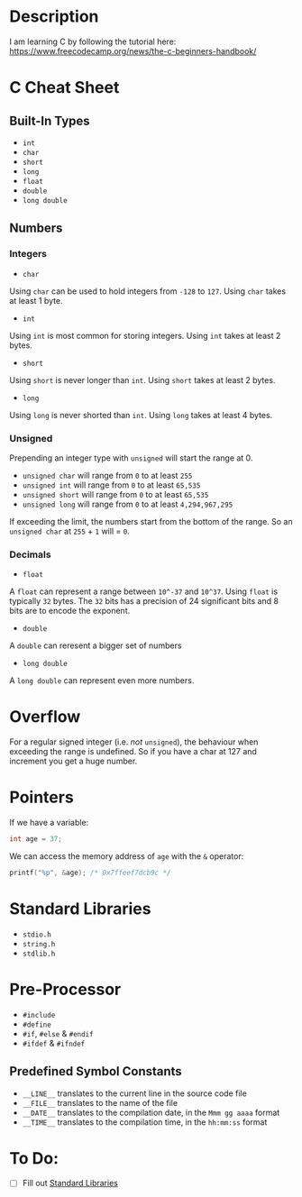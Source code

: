 # Description

I am learning C by following the tutorial here: https://www.freecodecamp.org/news/the-c-beginners-handbook/

# C Cheat Sheet

## Built-In Types

- `int`
- `char`
- `short`
- `long`
- `float`
- `double`
- `long double`

## Numbers

### Integers

- `char`

Using `char` can be used to hold integers from `-128` to `127`. Using `char` takes at least 1 byte.

- `int`

Using `int` is most common for storing integers. Using `int` takes at least 2 bytes.

- `short`

Using `short` is never longer than `int`. Using `short` takes at least 2 bytes.

- `long`

Using `long` is never shorted than `int`. Using `long` takes at least 4 bytes.

### Unsigned

Prepending an integer type with `unsigned` will start the range at 0.

- `unsigned char` will range from `0` to at least `255`
- `unsigned int` will range from `0` to at least `65,535`
- `unsigned short` will range from `0` to at least `65,535`
- `unsigned long` will range from `0` to at least `4,294,967,295`

If exceeding the limit, the numbers start from the bottom of the range. So an `unsigned char` at `255` + `1` will = `0`.

### Decimals

- `float`

A `float` can represent a range between `10^-37` and `10^37`. Using `float` is typically `32` bytes. The `32` bits has 
a precision of 24 significant bits and 8 bits are to encode the exponent.

- `double`

A `double` can reresent a bigger set of numbers

- `long double`

A `long double` can represent even more numbers.

# Overflow

For a regular signed integer (i.e. _not_ `unsigned`), the behaviour when exceeding the range is undefined. So if you
have a char at 127 and increment you get a huge number.

# Pointers

If we have a variable:

```c
int age = 37;
```

We can access the memory address of `age` with the `&` operator:

```c
printf("%p", &age); /* 0x7ffeef7dcb9c */
```

# Standard Libraries

- `stdio.h`
- `string.h`
- `stdlib.h`

# Pre-Processor

- `#include`
- `#define`
- `#if`, `#else` & `#endif`
- `#ifdef` & `#ifndef`

## Predefined Symbol Constants

- `__LINE__` translates to the current line in the source code file
- `__FILE__` translates to the name of the file
- `__DATE__` translates to the compilation date, in the `Mmm gg aaaa` format
- `__TIME__` translates to the compilation time, in the `hh:mm:ss` format

# To Do:

- [ ] Fill out [Standard Libraries](#standard-libraries)

